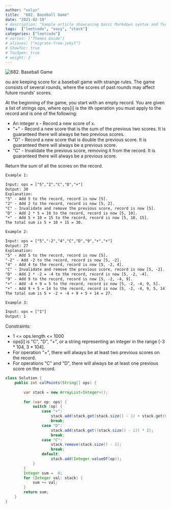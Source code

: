 ```yaml
---
author: "volyx"
title:  "682. Baseball Game"
date: "2021-02-19"
# description: "Sample article showcasing basic Markdown syntax and formatting for HTML elements."
tags:  ["leetcode", "easy", "stack"]
categories: ["leetcode"]
# series: ["Themes Guide"]
# aliases: ["migrate-from-jekyl"]
# ShowToc: true
# TocOpen: true
# weight: 2
---
```


![682. Baseball Game](https://leetcode.com/problems/baseball-game/)

ou are keeping score for a baseball game with strange rules. The game consists of several rounds, where the scores of past rounds may affect future rounds' scores.

At the beginning of the game, you start with an empty record. You are given a list of strings ops, where ops[i] is the ith operation you must apply to the record and is one of the following:

- An integer x - Record a new score of x.
- "+" - Record a new score that is the sum of the previous two scores. It is guaranteed there will always be two previous scores.
- "D" - Record a new score that is double the previous score. It is guaranteed there will always be a previous score.
- "C" - Invalidate the previous score, removing it from the record. It is guaranteed there will always be a previous score.

Return the sum of all the scores on the record.

```txt
Example 1:

Input: ops = ["5","2","C","D","+"]
Output: 30
Explanation:
"5" - Add 5 to the record, record is now [5].
"2" - Add 2 to the record, record is now [5, 2].
"C" - Invalidate and remove the previous score, record is now [5].
"D" - Add 2 * 5 = 10 to the record, record is now [5, 10].
"+" - Add 5 + 10 = 15 to the record, record is now [5, 10, 15].
The total sum is 5 + 10 + 15 = 30.

Example 2:

Input: ops = ["5","-2","4","C","D","9","+","+"]
Output: 27
Explanation:
"5" - Add 5 to the record, record is now [5].
"-2" - Add -2 to the record, record is now [5, -2].
"4" - Add 4 to the record, record is now [5, -2, 4].
"C" - Invalidate and remove the previous score, record is now [5, -2].
"D" - Add 2 * -2 = -4 to the record, record is now [5, -2, -4].
"9" - Add 9 to the record, record is now [5, -2, -4, 9].
"+" - Add -4 + 9 = 5 to the record, record is now [5, -2, -4, 9, 5].
"+" - Add 9 + 5 = 14 to the record, record is now [5, -2, -4, 9, 5, 14].
The total sum is 5 + -2 + -4 + 9 + 5 + 14 = 27.

Example 3:

Input: ops = ["1"]
Output: 1
```

Constraints:

- 1 <= ops.length <= 1000
- ops[i] is "C", "D", "+", or a string representing an integer in the range [-3 * 104, 3 * 104].
- For operation "+", there will always be at least two previous scores on the record.
- For operations "C" and "D", there will always be at least one previous score on the record.

```java
class Solution {
    public int calPoints(String[] ops) {
        
        var stack = new ArrayList<Integer>();
        
        for (var op: ops) {
            switch (op) {
                case "+":
                    stack.add(stack.get(stack.size() - 1) + stack.get(stack.size() - 2));
                    break;
                case "D":
                    stack.add(stack.get((stack.size() - 1)) * 2);
                    break;
                case "C": 
                    stack.remove(stack.size() - 1);
                    break;
                default:
                    stack.add(Integer.valueOf(op));
            }
        }
        Integer sum =  0;
        for (Integer val: stack) {
            sum += val;
        }
        return sum;
    }
}
```
